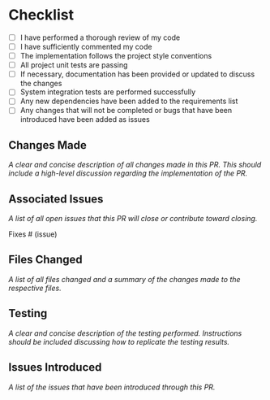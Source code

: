# Checklist

- [ ] I have performed a thorough review of my code
- [ ] I have sufficiently commented my code
- [ ] The implementation follows the project style conventions
- [ ] All project unit tests are passing
- [ ] If necessary, documentation has been provided or updated to discuss the changes
- [ ] System integration tests are performed successfully
- [ ] Any new dependencies have been added to the requirements list
- [ ] Any changes that will not be completed or bugs that have been introduced have been added as issues

## Changes Made

_A clear and concise description of all changes made in this PR. This should
include a high-level discussion regarding the implementation of the PR._

## Associated Issues

_A list of all open issues that this PR will close or contribute toward closing._

Fixes # (issue)

## Files Changed

_A list of all files changed and a summary of the changes made to the respective
files._

## Testing

_A clear and concise description of the testing performed. Instructions should
be included discussing how to replicate the testing results._

## Issues Introduced

_A list of the issues that have been introduced through this PR._
